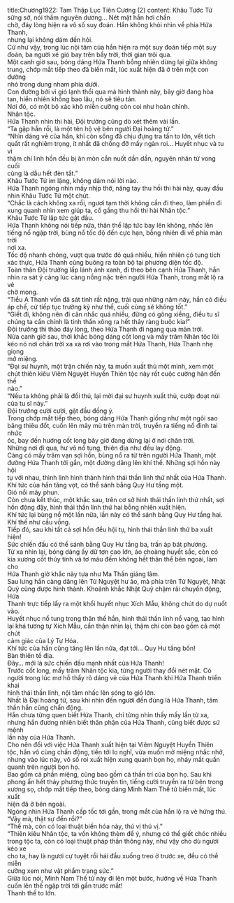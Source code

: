 title:Chương1922: Tam Thập Lục Tiên Cương (2)
content:
Khâu Tước Tử sững sờ, nói thầm nguyên dương... Nét mặt hắn hơi chần<br>chờ, đáy lòng hiện ra vô số suy đoán. Hắn không khỏi nhìn về phía Hứa Thanh,<br>nhưng lại không dám đến hỏi.<br>Cứ như vậy, trong lúc nội tâm của hắn hiện ra một suy đoán tiếp một suy<br>đoán, ba người xé gió bay trên bầy trời, thời gian trôi qua.<br>Một canh giờ sau, bóng dáng Hứa Thanh bỗng nhiên dừng lại giữa không<br>trung, chớp mắt tiếp theo đã biến mất, lúc xuất hiện đã ở trên một con đường<br>nhỏ trong dung nham phía dưới.<br>Con đường bởi vì gió lạnh thổi qua mà hình thành này, bây giờ đang hòa<br>tan, hiển nhiên không bao lâu, nó sẽ tiêu tán.<br>Nơi đó, có một bộ xác khô miễn cưỡng còn coi như hoàn chỉnh.<br>Nhân tộc.<br>Hứa Thanh nhìn thi hài, Đội trưởng cũng dò xét thêm vài lần.<br>“Ta gặp hắn rồi, là một tên hộ vệ bên người Đại hoàng tử.”<br>“Nhìn dáng vẻ của hắn, khi còn sống đã chịu đựng tra tấn to lớn, vết tích<br>quất rất nghiêm trọng, ít nhất đã chống đỡ mấy ngàn roi... Huyết nhục và tu vi<br>thậm chí linh hồn đều bị ăn mòn cắn nuốt dần dần, nguyên nhân tử vong cuối<br>cùng là dầu hết đèn tắt.”<br>Khâu Tước Tử im lặng, không dám nói lời nào.<br>Hứa Thanh ngóng nhìn mấy nhịp thở, nâng tay thu hồi thi hài này, quay đầu<br>nhìn Khâu Tước Tử một chút.<br>“Chắc là cách không xa rồi, ngươi tạm thời không cần đi theo, làm phiền đi<br>xung quanh nhìn xem giúp ta, cố gắng thu hồi thi hài Nhân tộc.”<br>Khâu Tước Tử lập tức gật đầu.<br>Hứa Thanh không nói tiếp nữa, thân thể lập tức bay lên không, nhấc lên<br>tiếng nổ ngập trời, bùng nổ tốc độ đến cực hạn, bỗng nhiên đi về phía màn trời<br>nơi xa.<br>Tốc độ nhanh chóng, vượt qua trước đó quá nhiều, hiển nhiên có tung tích<br>xác thực, Hứa Thanh cũng buông ra toàn bộ tại phương diện tốc độ.<br>Toàn thân Đội trưởng lấp lánh ánh xanh, đi theo bên cạnh Hứa Thanh, hắn<br>nhìn ra sát ý càng lúc càng nồng nặc trên người Hứa Thanh, trong mắt lộ ra vẻ<br>chờ mong.<br>“Tiểu A Thanh vốn đã sát tính rất nặng, trải qua những năm này, hắn có điều<br>áp chế, cứ tiếp tục trường kỳ như thế, cuối cùng sẽ không tốt.”<br>“Giết đi, không nên đi cân nhắc quá nhiều, đừng có gông xiềng, điều tu sĩ<br>chúng ta cần chính là tinh thần xông ra hết thảy ràng buộc kia!”<br>Đội trưởng thì thào đáy lòng, theo Hứa Thanh đi ngang qua màn trời.<br>Nửa canh giờ sau, thời khắc bóng dáng cốt long và mấy trăm Nhân tộc lôi<br>kéo nó nơi chân trời xa xa rơi vào trong mắt Hứa Thanh, Hứa Thanh nhẹ giọng<br>mở miệng.<br>“Đại sư huynh, một trận chiến này, ta muốn xuất thủ một mình, xem một<br>chút thiên kiêu Viêm Nguyệt Huyền Thiên tộc này rốt cuộc cường hãn đến thế<br>nào.”<br>“Nếu ta không phải là đối thủ, lại mời đại sư huynh xuất thủ, cướp đoạt núi<br>của tu sĩ này.”<br>Đội trưởng cười cười, gật đầu đồng ý.<br>Trong chớp mắt tiếp theo, bóng dáng Hứa Thanh giống như một ngôi sao<br>băng thiêu đốt, cuốn lên mây mù trên màn trời, truyền ra tiếng nổ đinh tai nhức<br>óc, bay đến hướng cốt long bây giờ đang dừng lại ở nơi chân trời.<br>Những nơi đi qua, hư vô nổ tung, thiên địa như đều lay động.<br>Càng có mấy trăm vạn sợi hồn, bùng nổ ra từ trên người Hứa Thanh, một<br>đường Hứa Thanh tới gần, một đường dâng lên khí thế. Những sợi hồn này hội<br>tụ với nhau, thình lình hình thành hình thái thần linh thứ nhất của Hứa Thanh.<br>Khí tức của hắn tăng vọt, có thể sánh bằng Quy Hư tầng một.<br>Gió nổi mây phun.<br>Còn chưa kết thúc, một khắc sau, trên cơ sở hình thái thần linh thứ nhất, sợi<br>hồn động đậy, hình thái thần linh thứ hai bỗng nhiên xuất hiện.<br>Khí tức lại bùng nổ một lần nữa, lần này có thể sánh bằng Quy Hư tầng hai.<br>Khí thế như cầu vồng.<br>Tiếp đó, sau khi tất cả sợi hồn đều hội tụ, hình thái thần linh thứ ba xuất<br>hiện!<br>Sức chiến đấu có thể sánh bằng Quy Hư tầng ba, trấn áp bát phương.<br>Từ xa nhìn lại, bóng dáng ấy dữ tợn cao lớn, áo choàng huyết sắc, còn có<br>kia xương cốt thủy tinh và tơ máu đếm không hết thân thể bên ngoài, làm cho<br>Hứa Thanh giờ khắc này tựa như Ma Thần giáng lâm.<br>Sau lưng hắn càng dâng lên Tử Nguyệt hư ảo, mà phía trên Tử Nguyệt, Nhật<br>Quỹ cũng được hình thành. Khoảnh khắc Nhật Quỹ chậm rãi chuyển động, Hứa<br>Thanh trực tiếp lấy ra một khối huyết nhục Xích Mẫu, không chút do dự nuốt<br>vào.<br>Huyết nhục nổ tung trong thân thể hắn, hình thái thần linh nổ vang, tạo hình<br>lại khá tương tự Xích Mẫu, cẩn thận nhìn lại, thậm chí còn bao gồm cả một chút<br>cảm giác của Lý Tự Hóa.<br>Khí tức của hắn cũng tăng lên lần nữa, đạt tới... Quy Hư tầng bốn!<br>Bàn thiên tế địa.<br>Đây… mới là sức chiến đấu mạnh nhất của Hứa Thanh!<br>Trước cốt long, mấy trăm Nhân tộc kia, từng người thay đổi nét mặt. Có<br>người trong lúc mơ hồ thấy rõ dáng vẻ của Hứa Thanh khi Hứa Thanh triển khai<br>hình thái thần linh, nội tâm nhấc lên sóng to gió lớn.<br>Nhất là Đại hoàng tử, sau khi nhìn đến người đến đúng là Hứa Thanh, tâm<br>thần hắn cũng chấn động.<br>Hắn chưa từng quen biết Hứa Thanh, chỉ từng nhìn thấy mấy lần từ xa,<br>nhưng hắn đương nhiên biết thân phận của Hứa Thanh, cũng biết được sứ mệnh<br>lần này của Hứa Thanh.<br>Cho nên đối với việc Hứa Thanh xuất hiện tại Viêm Nguyệt Huyền Thiên<br>tộc, hắn vô cùng chấn động, tiến tới lo nghĩ, vừa muốn mở miệng nhắc nhở,<br>nhưng vào lúc này, vô số roi xuất hiện xung quanh bọn họ, nháy mắt quấn<br>quanh trên người bọn họ.<br>Bao gồm cả phần miệng, cũng bao gồm cả thần trí của bọn họ. Sau khi<br>phong ấn hết thảy phương thức truyền tin, tiếng cười truyền ra từ bên trong<br>xương sọ, chớp mắt tiếp theo, bóng dáng Minh Nam Thế tử biến mất, lúc xuất<br>hiện đã ở bên ngoài.<br>Ngóng nhìn Hứa Thanh cấp tốc tới gần, trong mắt của hắn lộ ra vẻ hứng thú.<br>“Vậy mà, thật sự đến rồi?”<br>“Thế mà, còn có loại thuật biến hóa này, thú vị thú vị.”<br>“Thiên kiêu Nhân tộc, ta vốn không thèm để ý, nhưng có thể giết chóc nhiều<br>trong tộc ta, còn có loại thuật pháp thần thông này, như vậy cho dù ngươi kéo xe<br>cho ta, hay là ngươi cự tuyệt rồi hái đầu xuống treo ở trước xe, đều có thể miễn<br>cưỡng xem như vật phẩm trang sức.”<br>Giữa lúc nói, Minh Nam Thế tử này đi lên một bước, hướng về Hứa Thanh<br>cuốn lên thế ngập trời tới gần trước mắt!<br>Thanh thế to lớn.